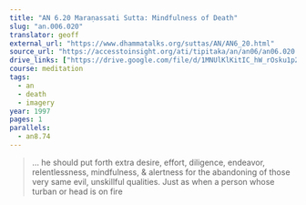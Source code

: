 ```yaml
---
title: "AN 6.20 Maraṇassati Sutta: Mindfulness of Death"
slug: "an.006.020"
translator: geoff
external_url: "https://www.dhammatalks.org/suttas/AN/AN6_20.html"
source_url: "https://accesstoinsight.org/ati/tipitaka/an/an06/an06.020.than.html"
drive_links: ["https://drive.google.com/file/d/1MNUlKlKitIC_hW_rOsku1p2p2sVdd35c/view?usp=drivesdk"]
course: meditation
tags:
  - an
  - death
  - imagery
year: 1997
pages: 1
parallels:
  - an8.74
---
```


> … he should put forth extra desire, effort, diligence, endeavor, relentlessness, mindfulness, & alertness for the abandoning of those very same evil, unskillful qualities. Just as when a person whose turban or head is on fire
